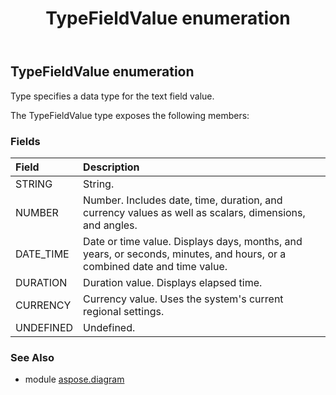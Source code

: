 ﻿---
title: TypeFieldValue enumeration
second_title: Aspose.Diagram for Python via .NET API References
description: 
type: docs
weight: 3620
url: /python-net/aspose.diagram/typefieldvalue/
is_root: false
---

## TypeFieldValue enumeration

Type specifies a data type for the text field value.



The TypeFieldValue type exposes the following members:

### Fields
| Field | Description |
| :- | :- |
| STRING | String. |
| NUMBER | Number. Includes date, time, duration, and currency values as well as scalars, dimensions, and angles. |
| DATE_TIME | Date or time value. Displays days, months, and years, or seconds, minutes, and hours, or a combined date and time value. |
| DURATION | Duration value. Displays elapsed time. |
| CURRENCY | Currency value. Uses the system's current regional settings. |
| UNDEFINED | Undefined. |


### See Also

* module [aspose.diagram](../)
